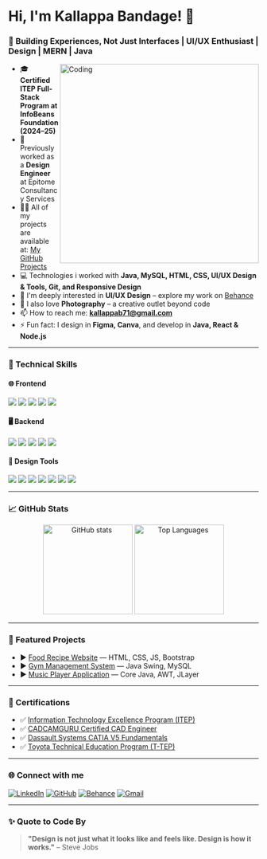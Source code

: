 <h1 align="left">Hi, I'm Kallappa Bandage! 👋</h1>
<h3 align="left">🎯 Building Experiences, Not Just Interfaces | UI/UX Enthusiast | Design | MERN | Java </h3>

<img align="right" alt="Coding" width="400" src="https://cdn.dribbble.com/users/1162077/screenshots/5403918/media/d5f1af6a5a2e0c6fb0c8c4a65e3cc1d1.gif">

- 🎓 **Certified ITEP Full-Stack Program at InfoBeans Foundation (2024–25)**
- 💼 Previously worked as a **Design Engineer** at Epitome Consultancy Services
- 👨‍💻 All of my projects are available at: [My GitHub Projects](https://github.com/kallappaBandage?tab=repositories)  
- 💻 Technologies i worked with **Java, MySQL, HTML, CSS, UI/UX Design & Tools, Git, and Responsive Design**  
- 🎨 I'm deeply interested in **UI/UX Design** – explore my work on [Behance](https://www.behance.net/akashbandage/projects)  
- 📸 I also love **Photography** – a creative outlet beyond code  
- 📫 How to reach me: **kallappab71@gmail.com**  
- ⚡ Fun fact: I design in **Figma, Canva**, and develop in **Java, React & Node.js**

---

### 🧰 Technical Skills 

<!-- Frontend -->
<h4>🌐 Frontend</h4>
<p align="left">
  <img src="https://img.shields.io/badge/HTML5-%23E34F26.svg?style=for-the-badge&logo=html5&logoColor=white"/>
  <img src="https://img.shields.io/badge/CSS3-%231572B6.svg?style=for-the-badge&logo=css3&logoColor=white"/>
  <img src="https://img.shields.io/badge/JavaScript-%23F7DF1E.svg?style=for-the-badge&logo=javascript&logoColor=black"/>
  <img src="https://img.shields.io/badge/React-%2361DAFB.svg?style=for-the-badge&logo=react&logoColor=black"/>
  <img src="https://img.shields.io/badge/Bootstrap-%237952b3.svg?style=for-the-badge&logo=bootstrap&logoColor=white"/>
</p>

<!-- Backend -->
<h4>🖥️ Backend</h4>
<p align="left">
  <img src="https://img.shields.io/badge/Java-%23ED8B00.svg?style=for-the-badge&logo=java&logoColor=white"/> 
  <img src="https://img.shields.io/badge/Node.js-%23339933.svg?style=for-the-badge&logo=node.js&logoColor=white"/>
  <img src="https://img.shields.io/badge/Express.js-%23404d59.svg?style=for-the-badge&logo=express&logoColor=white"/>
  <img src="https://img.shields.io/badge/MySQL-%2300f.svg?style=for-the-badge&logo=mysql&logoColor=white"/>
  <img src="https://img.shields.io/badge/Linux-%23FCC624.svg?style=for-the-badge&logo=linux&logoColor=black"/>
</p>

<!-- Design Tools -->
<h4>🎨 Design Tools</h4>
<p align="left">
  <img src="https://img.shields.io/badge/Figma-%23F24E1E.svg?style=for-the-badge&logo=figma&logoColor=white"/>
  <img src="https://img.shields.io/badge/Canva-%2300C4CC.svg?style=for-the-badge&logo=canva&logoColor=white"/>
  <img src="https://img.shields.io/badge/Framer-0055FF.svg?style=for-the-badge&logo=framer&logoColor=white"/>
  <img src="https://img.shields.io/badge/Photoshop-%2300C8FF.svg?style=for-the-badge&logo=adobephotoshop&logoColor=white"/>
  <img src="https://img.shields.io/badge/Illustrator-%23FF9A00.svg?style=for-the-badge&logo=adobeillustrator&logoColor=white"/>
  <img src="https://img.shields.io/badge/Balsamiq-%23000000.svg?style=for-the-badge&logo=balsamiq&logoColor=white"/>
  <img src="https://img.shields.io/badge/GitHub-%23121011.svg?style=for-the-badge&logo=github&logoColor=white"/>
</p>

---

### 📈 GitHub Stats

<p align="center">
  <img src="https://github-readme-stats.vercel.app/api?username=kallappaBandage&show_icons=true&theme=tokyonight" alt="GitHub stats" height="180"/>
  <img src="https://github-readme-stats.vercel.app/api/top-langs/?username=kallappaBandage&layout=compact&theme=tokyonight" alt="Top Languages" height="180"/>
</p>

---

### 📂 Featured Projects

- ▶️ [Food Recipe Website](https://github.com/kallappaBandage/Food-Recipe-Website) — HTML, CSS, JS, Bootstrap  
- ▶️ [Gym Management System](https://github.com/kallappaBandage/Gym_Management_System) — Java Swing, MySQL  
- ▶️ [Music Player Application](https://github.com/kallappaBandage/Music-Player-Application) — Core Java, AWT, JLayer  

---

### 📜 Certifications

- ✅ [Information Technology Excellence Program (ITEP)](https://drive.google.com/file/d/1tpKycuQDCsjjZ6xPOHb8qz7_LksCF_xI/view?usp=sharing)
- ✅ [CADCAMGURU Certified CAD Engineer](https://drive.google.com/file/d/1tpKycuQDCsjjZ6xPOHb8qz7_LksCF_xI/view?usp=drive_link)
- ✅ [Dassault Systems CATIA V5 Fundamentals](https://drive.google.com/file/d/1SI24H1xF1f44z2JpFceZs71L0JOaFQay/view?usp=drive_link)
- ✅ [Toyota Technical Education Program (T-TEP)](https://drive.google.com/file/d/1rrzGJpq6jADW572iBU_mEzYvsmd8vs_S/view?usp=drive_link)

---

### 🌐 Connect with me

<p align="left">
<a href="https://linkedin.com/in/kallappa-bandage-8a9bba275/" target="blank"><img align="center" src="https://img.shields.io/badge/LinkedIn-%230077B5.svg?style=for-the-badge&logo=linkedin&logoColor=white" alt="LinkedIn"/></a>
<a href="https://github.com/kallappaBandage" target="blank"><img align="center" src="https://img.shields.io/badge/GitHub-%23121011.svg?style=for-the-badge&logo=github&logoColor=white" alt="GitHub"/></a>
<a href="https://www.behance.net/akashbandage/projects" target="blank"><img align="center" src="https://img.shields.io/badge/Behance-%23191919.svg?style=for-the-badge&logo=behance&logoColor=white" alt="Behance"/></a>
<a href="mailto:kallappab71@gmail.com"><img align="center" src="https://img.shields.io/badge/Gmail-D14836.svg?style=for-the-badge&logo=gmail&logoColor=white" alt="Gmail"/></a>
</p>

---

### ✨ Quote to Code By

> **"Design is not just what it looks like and feels like. Design is how it works."** – Steve Jobs

